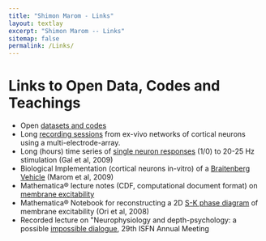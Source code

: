 ```yaml
---
title: "Shimon Marom - Links"
layout: textlay
excerpt: "Shimon Marom -- Links"
sitemap: false
permalink: /Links/
---
```

# Links to Open Data, Codes and Teachings

* Open [datasets and codes](https://data.mendeley.com/research-data/?type=DATASET&search=Shimon%20Marom)
* Long [recording sessions](https://data.mendeley.com/datasets/4ztc7yxngf/1) from ex-vivo networks of cortical neurons using a multi-electrode-array.
* Long (hours) time series of [single neuron responses](https://data.mendeley.com/datasets/ybn82tr8rk/1) (1/0) to 20-25 Hz stimulation (Gal et al, 2009)
* Biological Implementation (cortical neurons in-vitro) of a [Braitenberg Vehicle](https://data.mendeley.com/datasets/bcrvd4mdsf/1) (Marom et al, 2009)
* Mathematica® lecture notes (CDF, computational document format) on [membrane excitability](https://data.mendeley.com/datasets/2kn5ymgwvg/1)
* Mathematica® Notebook for reconstructing a 2D [S-K phase diagram](https://data.mendeley.com/datasets/sc3t4jvv78/1) of membrane excitability (Ori et al, 2008)
* Recorded lecture on "Neurophysiology and depth-psychology: a possible [impossible dialogue](https://technionmail-my.sharepoint.com/personal/marom_technion_ac_il/_layouts/15/stream.aspx?id=%2Fpersonal%2Fmarom%5Ftechnion%5Fac%5Fil%2FDocuments%2FWebSiteShared%2FISFN%5F2021%2Emp4&nav=eyJyZWZlcnJhbEluZm8iOnsicmVmZXJyYWxBcHAiOiJPbmVEcml2ZUZvckJ1c2luZXNzIiwicmVmZXJyYWxBcHBQbGF0Zm9ybSI6IldlYiIsInJlZmVycmFsTW9kZSI6InZpZXciLCJyZWZlcnJhbFZpZXciOiJNeUZpbGVzTGlua0NvcHkifX0&ga=1&referrer=StreamWebApp%2EWeb&referrerScenario=AddressBarCopiedShareExpControl%2Eview), 29th ISFN Annual Meeting
  






